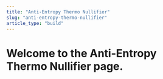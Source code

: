 ```yaml
---
title: "Anti-Entropy Thermo Nullifier"
slug: "anti-entropy-thermo-nullifier"
article_type: "build"
---
```


# Welcome to the Anti-Entropy Thermo Nullifier page.
